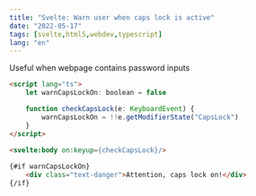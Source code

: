```yaml
---
title: "Svelte: Warn user when caps lock is active"
date: "2022-05-17"
tags: [svelte,html5,webdev,typescript]
lang: "en"
---
```


Useful when webpage contains password inputs

```html
<script lang="ts">
    let warnCapsLockOn: boolean = false

    function checkCapsLock(e: KeyboardEvent) {
        warnCapsLockOn = !!e.getModifierState("CapsLock")
    }
</script>

<svelte:body on:keyup={checkCapsLock}/>
    
{#if warnCapsLockOn}
    <div class="text-danger">Attention, caps lock on!</div>
{/if}
```
